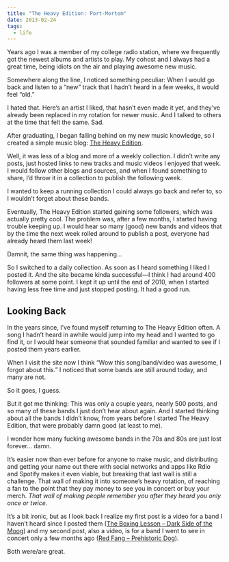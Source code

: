 ```yaml
---
title: "The Heavy Edition: Port-Mortem"
date: 2013-02-24
tags:
  - life
---
```


Years ago I was a member of my college radio station, where we frequently got the newest albums and artists to play. My cohost and I always had a great time, being idiots on the air and playing awesome new music.

Somewhere along the line, I noticed something peculiar: When I would go back and listen to a “new” track that I hadn’t heard in a few weeks, it would feel “old.”

I hated that. Here’s an artist I liked, that hasn’t even made it yet, and they’ve already been replaced in my rotation for newer music. And I talked to others at the time that felt the same. Sad.

After graduating, I began falling behind on my new music knowledge, so I created a simple music blog: [The Heavy Edition](http://theheavyedition.com).

Well, it was less of a blog and more of a weekly collection. I didn’t write any posts, just hosted links to new tracks and music videos I enjoyed that week. I would follow other blogs and sources, and when I found something to share, I’d throw it in a collection to publish the following week.

I wanted to keep a running collection I could always go back and refer to, so I wouldn’t forget about these bands.

Eventually, The Heavy Edition started gaining some followers, which was actually pretty cool. The problem was, after a few months, I started having trouble keeping up. I would hear so many (good) new bands and videos that by the time the next week rolled around to publish a post, everyone had already heard them last week!

Damnit, the same thing was happening…

So I switched to a daily collection. As soon as I heard something I liked I posted it. And the site became kinda successful—I think I had around 400 followers at some point. I kept it up until the end of 2010, when I started having less free time and just stopped posting. It had a good run.

## Looking Back

In the years since, I’ve found myself returning to The Heavy Edition often. A song I hadn’t heard in awhile would jump into my head and I wanted to go find it, or I would hear someone that sounded familiar and wanted to see if I posted them years earlier.

When I visit the site now I think “Wow this song/band/video was awesome, I forgot about this.” I noticed that some bands are still around today, and many are not.

So it goes, I guess.

But it got me thinking: This was only a couple years, nearly 500 posts, and so many of these bands I just don’t hear about again. And I started thinking about all the bands I didn’t know, from years before I started The Heavy Edition, that were probably damn good (at least to me).

I wonder how many fucking awesome bands in the 70s and 80s are just lost forever… damn.

It’s easier now than ever before for anyone to make music, and distributing and getting your name out there with social networks and apps like Rdio and Spotify makes it even viable, but breaking that last wall is still a challenge. That wall of making it into someone’s heavy rotation, of reaching a fan to the point that they pay money to see you in concert or buy your merch. *That wall of making people remember you after they heard you only once or twice*.

It’s a bit ironic, but as I look back I realize my first post is a video for a band I haven’t heard since I posted them ([The Boxing Lesson – Dark Side of the Moog](http://vimeo.com/2030699)) and my second post, also a video, is for a band I went to see in concert only a few months ago ([Red Fang – Prehistoric Dog](http://youtu.be/Y3Vcoq-QRo4)).

Both were/are great.
